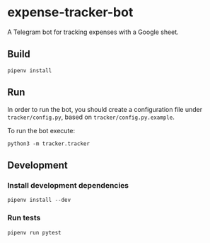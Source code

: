 # expense-tracker-bot
A Telegram bot for tracking expenses with a Google sheet.

## Build
```
pipenv install
```

## Run
In order to run the bot, you should create a configuration file under `tracker/config.py`, based on `tracker/config.py.example`.

To run the bot execute:

```
python3 -m tracker.tracker
```

## Development
### Install development dependencies

```
pipenv install --dev
```

### Run tests

```
pipenv run pytest
```
